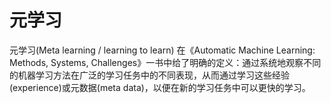 # 元学习

元学习(Meta learning / learning to learn) 在《Automatic Machine Learning: Methods, Systems, Challenges》一书中给了明确的定义：通过系统地观察不同的机器学习方法在广泛的学习任务中的不同表现，从而通过学习这些经验(experience)或元数据(meta data)，以便在新的学习任务中可以更快的学习。

